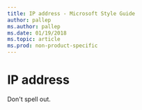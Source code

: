 ```yaml
---
title: IP address - Microsoft Style Guide
author: pallep
ms.author: pallep
ms.date: 01/19/2018
ms.topic: article
ms.prod: non-product-specific
---
```


# IP address

Don't spell out. 
